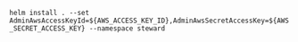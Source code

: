 `helm install . --set AdminAwsAccessKeyId=${AWS_ACCESS_KEY_ID},AdminAwsSecretAccessKey=${AWS_SECRET_ACCESS_KEY} --namespace steward`
